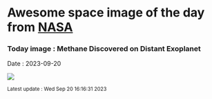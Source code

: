 
# Awesome space image of the day from [NASA](https://api.nasa.gov/)

### Today image : Methane Discovered on Distant Exoplanet
Date : 2023-09-20

![](https://apod.nasa.gov/apod/image/2309/ExoplanetJ2_Jabakenji_960.jpg)

<small>Latest update : Wed Sep 20 16:16:31 2023</small>
        